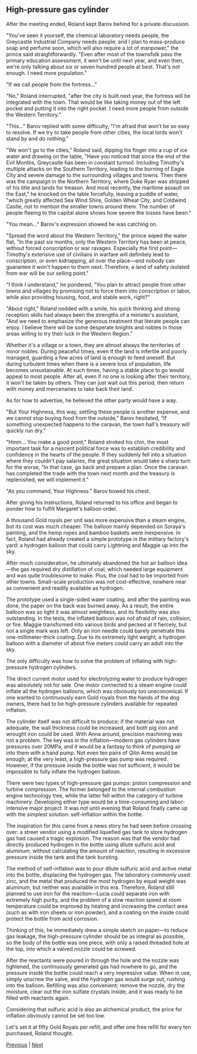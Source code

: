 ## High-pressure gas cylinder
After the meeting ended, Roland kept Barov behind for a private discussion.



"You've seen it yourself, the chemical laboratory needs people, the Greycastle Industrial Company needs people, and I plan to mass-produce soap and perfume soon, which will also require a lot of manpower," the prince said straightforwardly. "Even after most of the townsfolk pass the primary education assessment, it won't be until next year, and even then, we're only talking about six or seven hundred people at best. That's not enough. I need more population."



"If we call people from the fortress..."



"No," Roland interrupted, "after the city is built next year, the fortress will be integrated with the town. That would be like taking money out of the left pocket and putting it into the right pocket. I need more people from outside the Western Territory."



"This..." Barov replied with some difficulty, "I'm afraid that won't be so easy to resolve. If we try to take people from other cities, the local lords won't stand by and do nothing."



"We won't go to the cities," Roland said, dipping his finger into a cup of ice water and drawing on the table, "Have you noticed that since the end of the Evil Months, Greycastle has been in constant turmoil. Including Timothy's multiple attacks on the Southern Territory, leading to the burning of Eagle City and severe damage to the surrounding villages and towns. Then there was the campaign in the Northern Territory, where Duke Ryan was stripped of his title and lands for treason. And most recently, the maritime assault on the East," he knocked on the table forcefully, leaving a puddle of water, "which greatly affected Sea Wind Shire, Golden Wheat City, and Coldwind Castle, not to mention the smaller towns around them. The number of people fleeing to the capital alone shows how severe the losses have been."



"You mean..." Barov's expression showed he was catching on.



"Spread the word about the Western Territory," the prince wiped the water flat, "In the past six months, only the Western Territory has been at peace, without forced conscription or war ravages. Especially the first point—Timothy's extensive use of civilians in warfare will definitely lead to conscription, or even kidnapping, all over the place—and nobody can guarantee it won't happen to them next. Therefore, a land of safety isolated from war will be our selling point."



"I think I understand," he pondered, "You plan to attract people from other towns and villages by promising not to force them into conscription or labor, while also providing housing, food, and stable work, right?"



"About right," Roland nodded with a smile, his quick thinking and strong reception skills had always been the strengths of a minister's assistant, "And we need to emphasize the generous treatment that literate people can enjoy. I believe there will be some desperate knights and nobles in those areas willing to try their luck in the Western Region."



Whether it's a village or a town, they are almost always the territories of minor nobles. During peaceful times, even if the land is infertile and poorly managed, guarding a few acres of land is enough to feed oneself. But during turbulent times when there is a severe loss of population, life becomes unsustainable. At such times, having a stable place to go would appeal to most people. After all, even if no one is looking after their territory, it won't be taken by others. They can just wait out this period, then return with money and mercenaries to take back their land.



As for how to advertise, he believed the other party would have a way.



"But Your Highness, this way, settling these people is another expense, and we cannot stop buying food from the outside," Barov hesitated, "If something unexpected happens to the caravan, the town hall's treasury will quickly run dry."



"Hmm... You make a good point," Roland stroked his chin, the most important task for a nascent political force was to establish credibility and confidence in the hearts of the people. If they suddenly fell into a situation where they couldn't pay salaries, the great situation would take a sharp turn for the worse, "In that case, go back and prepare a plan. Once the caravan has completed the trade with the town next month and the treasury is replenished, we will implement it."



"As you command, Your Highness." Barov bowed his chest.



After giving his instructions, Roland returned to his office and began to ponder how to fulfill Margaret's balloon order.



A thousand Gold royals per unit was more expensive than a steam engine, but its cost was much cheaper. The balloon mainly depended on Soraya's painting, and the hemp ropes and bamboo baskets were inexpensive. In fact, Roland had already created a simple prototype in the military factory's yard: a hydrogen balloon that could carry Lightning and Maggie up into the sky.



After much consideration, he ultimately abandoned the hot air balloon idea—the gas required dry distillation of coal, which needed large equipment and was quite troublesome to make. Plus, the coal had to be imported from other towns. Small-scale production was not cost-effective, nowhere near as convenient and readily available as hydrogen.



The prototype used a single-sided water coating, and after the painting was done, the paper on the back was burned away. As a result, the entire balloon was so light it was almost weightless, and its flexibility was also outstanding. In the tests, the inflated balloon was not afraid of rain, collision, or fire. Maggie transformed into various birds and pecked at it fiercely, but not a single mark was left. Only an iron needle could barely penetrate this one-millimeter-thick coating. Due to its extremely light weight, a hydrogen balloon with a diameter of about five meters could carry an adult into the sky.



The only difficulty was how to solve the problem of inflating with high-pressure hydrogen cylinders.

The direct current motor used for electrolyzing water to produce hydrogen was absolutely not for sale. One motor connected to a steam engine could inflate all the hydrogen balloons, which was obviously too uneconomical. If one wanted to continuously earn Gold royals from the hands of the dog owners, there had to be high-pressure cylinders available for repeated inflation.



The cylinder itself was not difficult to produce; if the material was not adequate, the wall thickness could be increased, and both pig iron and wrought iron could be used. With Anna around, precision machining was not a problem. The key was in the inflation—modern gas cylinders have pressures over 20MPa, and it would be a fantasy to think of pumping air into them with a hand pump. Not even ten pairs of Qilin Arms would be enough; at the very least, a high-pressure gas pump was required. However, if the pressure inside the bottle was not sufficient, it would be impossible to fully inflate the hydrogen balloon.



There were two types of high-pressure gas pumps: piston compression and turbine compression. The former belonged to the internal combustion engine technology tree, while the latter fell within the category of turbine machinery. Developing either type would be a time-consuming and labor-intensive major project. It was not until evening that Roland finally came up with the simplest solution: self-inflation within the bottle.



The inspiration for this came from a news story he had seen before crossing over: a street vendor using a modified liquefied gas tank to store hydrogen gas had caused a tragic explosion. The reason was that the vendor had directly produced hydrogen in the bottle using dilute sulfuric acid and aluminum, without calculating the amount of reaction, resulting in excessive pressure inside the tank and the tank bursting.



The method of self-inflation was to pour dilute sulfuric acid and active metal into the bottle, displacing the hydrogen gas. The laboratory commonly used zinc, and the metal that produced the most hydrogen by equal weight was aluminum, but neither was available in this era. Therefore, Roland still planned to use iron for the reaction—Lucia could separate iron with extremely high purity, and the problem of a slow reaction speed at room temperature could be improved by heating and increasing the contact area (such as with iron sheets or iron powder), and a coating on the inside could protect the bottle from acid corrosion.



Thinking of this, he immediately drew a simple sketch on paper—to reduce gas leakage, the high-pressure cylinder should be as integral as possible, so the body of the bottle was one piece, with only a raised threaded hole at the top, into which a valved nozzle could be screwed.



After the reactants were poured in through the hole and the nozzle was tightened, the continuously generated gas had nowhere to go, and the pressure inside the bottle could reach a very impressive value. When in use, simply unscrew the valve, and the hydrogen gas would surge out, rushing into the balloon. Refilling was also convenient; remove the nozzle, dry the moisture, clear out the iron sulfate crystals inside, and it was ready to be filled with reactants again.



Considering that sulfuric acid is also an alchemical product, the price for inflation obviously cannot be set too low.

Let's set it at fifty Gold Royals per refill, and offer one free refill for every ten purchased, Roland thought.





[Previous](CH0269.md) | [Next](CH0271.md)

